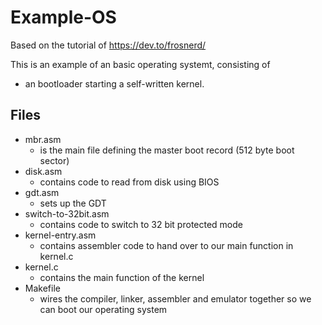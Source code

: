 # Example-OS
Based on the tutorial of https://dev.to/frosnerd/

This is an example of an basic operating systemt, consisting of 
- an bootloader starting a self-written kernel.


## Files
- mbr.asm 
	- is the main file defining the master boot record (512 byte boot sector)
- disk.asm
	- contains code to read from disk using BIOS
- gdt.asm
	- sets up the GDT
- switch-to-32bit.asm
	- contains code to switch to 32 bit protected mode
- kernel-entry.asm
	- contains assembler code to hand over to our main function in kernel.c
- kernel.c
	- contains the main function of the kernel
- Makefile
	- wires the compiler, linker, assembler and emulator together so we can boot our operating system

